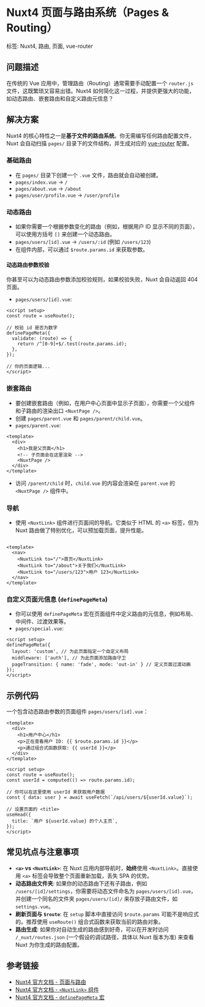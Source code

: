 # Nuxt4 页面与路由系统（Pages & Routing）
标签: Nuxt4, 路由, 页面, vue-router

## 问题描述
在传统的 Vue 应用中，管理路由（Routing）通常需要手动配置一个 `router.js` 文件，这既繁琐又容易出错。Nuxt4 如何简化这一过程，并提供更强大的功能，如动态路由、嵌套路由和自定义路由元信息？

## 解决方案
Nuxt4 的核心特性之一是**基于文件的路由系统**。你无需编写任何路由配置文件，Nuxt 会自动扫描 `pages/` 目录下的文件结构，并生成对应的 [vue-router](https://router.vuejs.org/) 配置。

### 基础路由
- 在 `pages/` 目录下创建一个 `.vue` 文件，路由就会自动被创建。
- `pages/index.vue` -> `/`
- `pages/about.vue` -> `/about`
- `pages/user/profile.vue` -> `/user/profile`

### 动态路由
- 如果你需要一个根据参数变化的路由（例如，根据用户 ID 显示不同的页面），可以使用方括号 `[]` 来创建一个动态路由。
- `pages/users/[id].vue` -> `/users/:id` (例如 `/users/123`)
- 在组件内部，可以通过 `$route.params.id` 来获取参数。

#### 动态路由参数校验
你甚至可以为动态路由参数添加校验规则，如果校验失败，Nuxt 会自动返回 404 页面。
- `pages/users/[id].vue`:
```vue
<script setup>
const route = useRoute();

// 校验 id 是否为数字
definePageMeta({
  validate: (route) => {
    return /^[0-9]+$/.test(route.params.id);
  },
});

// 你的页面逻辑...
</script>
```

### 嵌套路由
- 要创建嵌套路由（例如，在用户中心页面中显示子页面），你需要一个父组件和子路由的渲染出口 `<NuxtPage />`。
- 创建 `pages/parent.vue` 和 `pages/parent/child.vue`。
- `pages/parent.vue`:
```vue
<template>
  <div>
    <h1>我是父页面</h1>
    <!-- 子页面会在这里渲染 -->
    <NuxtPage />
  </div>
</template>
```
- 访问 `/parent/child` 时，`child.vue` 的内容会渲染在 `parent.vue` 的 `<NuxtPage />` 组件中。

### 导航
- 使用 `<NuxtLink>` 组件进行页面间的导航。它类似于 HTML 的 `<a>` 标签，但为 Nuxt 路由做了特别优化，可以预加载页面，提升性能。

```vue

<template>
  <nav>
    <NuxtLink to="/">首页</NuxtLink>
    <NuxtLink to="/about">关于我们</NuxtLink>
    <NuxtLink to="/users/123">用户 123</NuxtLink>
  </nav>
</template>
```

### 自定义页面元信息 (`definePageMeta`)
- 你可以使用 `definePageMeta` 宏在页面组件中定义路由的元信息，例如布局、中间件、过渡效果等。
- `pages/special.vue`:
```vue
<script setup>
definePageMeta({
  layout: 'custom', // 为此页面指定一个自定义布局
  middleware: ['auth'], // 为此页面添加路由守卫
  pageTransition: { name: 'fade', mode: 'out-in' } // 定义页面过渡动画
});
</script>
```

## 示例代码
一个包含动态路由参数的页面组件 `pages/users/[id].vue`：
```vue
<template>
  <div>
    <h1>用户中心</h1>
    <p>正在查看用户 ID: {{ $route.params.id }}</p>
    <p>通过组合式函数获取: {{ userId }}</p>
  </div>
</template>

<script setup>
const route = useRoute();
const userId = computed(() => route.params.id);

// 你可以在这里使用 userId 来获取用户数据
const { data: user } = await useFetch(`/api/users/${userId.value}`);

// 设置页面的 <title>
useHead({
  title: `用户 ${userId.value} 的个人主页`,
});
</script>
```

## 常见坑点与注意事项
- **`<a>` vs `<NuxtLink>`**: 在 Nuxt 应用内部导航时，**始终**使用 `<NuxtLink>`。直接使用 `<a>` 标签会导致整个页面重新加载，丢失 SPA 的优势。
- **动态路由文件夹**: 如果你的动态路由下还有子路由，例如 `/users/[id]/settings`，你需要将动态文件命名为 `pages/users/[id].vue`，并创建一个同名的文件夹 `pages/users/[id]/` 来存放子路由文件，如 `settings.vue`。
- **刷新页面与 `$route`**: 在 `setup` 脚本中直接访问 `$route.params` 可能不是响应式的。推荐使用 `useRoute()` 组合式函数来获取当前的路由对象。
- **路由生成**: 如果你对自动生成的路由感到好奇，可以在开发时访问 `/_nuxt/routes.json` (一个假设的调试路径，具体以 Nuxt 版本为准) 来查看 Nuxt 为你生成的路由配置。

## 参考链接
- [Nuxt4 官方文档 - 页面与路由](https://nuxt.com/docs/getting-started/routing)
- [Nuxt4 官方文档 - `<NuxtLink>` 组件](https://nuxt.com/docs/api/components/nuxt-link)
- [Nuxt4 官方文档 - `definePageMeta` 宏](https://nuxt.com/docs/api/macros/define-page-meta)